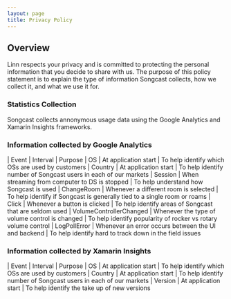 ```yaml
---
layout: page
title: Privacy Policy
---
```


## Overview

Linn respects your privacy and is committed to protecting the personal information that you decide to share with us. The purpose of this policy statement is to explain the type of information Songcast collects, how we collect it, and what we use it for.

### Statistics Collection

Songcast collects annonymous usage data using the Google Analytics and Xamarin Insights frameworks. 

### Information collected by Google Analytics

| Event | Interval | Purpose
| OS | At application start | To help identify which OSs are used by customers
| Country | At application start | To help identify number of Songcast users in each of our markets
| Session | When streaming from computer to DS is stopped | To help understand how Songcast is used
| ChangeRoom | Whenever a different room is selected | To help identify if Songcast is generally tied to a single room or roams
| Click | Whenever a button is clicked | To help identify areas of Songcast that are seldom used
| VolumeControllerChanged | Whenever the type of volume control is changed | To help identify popularity of rocker vs rotary volume control
| LogPollError | Whenever an error occurs between the UI and backend | To help identify hard to track down in the field issues

### Information collected by Xamarin Insights

| Event | Interval | Purpose
| OS | At application start | To help identify which OSs are used by customers
| Country | At application start | To help identify number of Songcast users in each of our markets
| Version | At application start | To help identify the take up of new versions
